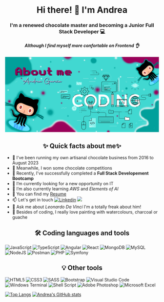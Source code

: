 <div align="center">
  <h1> Hi there! 👋 I'm Andrea </h1>
  <h3> I'm a renewed chocolate master and becoming a Junior Full Stack Developer 💻 </h3>
  <h5> Although I find myself more confortable on Frontend 👌</h5>
</div>
<img src="https://github.com/Andrea-GV/Andrea-GV/blob/main/Banner%20Andreav5.jpg" style="max-width: 100%">

<div >
  <h2 align="center">✨ Quick facts about me✨</h2>
  <ul>
    <li> 🍫 I've been running my own artisanal chocolate business from 2016 to August 2023 </li>
    <li> 🥇 Meanwhile, I won some chocolate competitions </li>
    <li> 📝 Recently, I've successfully completed a <b> Full Stack Developement Bootcamp </b> </li>
    <li> 🔭 I’m currently looking for a new opportunity on IT </li>
    <li> 🌱 I’m also currently learning <i> AWS </i> and <i> Elements of AI </i> </li>
    <li> 📝 You can find my <a href="https://drive.google.com/file/d/1Bg_iOicEe2tGq1NxXChHf86oAkXH3kSr/view" alt="Resume"> Resume </a> </li>
    <li> 📫 Let's get in touch <a target="_blank" href="https://www.linkedin.com/in/andrea-garcia-valverde/" rel="follow"><img     src="https://camo.githubusercontent.com/591c02e8ff595d43e0b35b1b29aed639a7154b959cd8f8c854b9e176d885b094/68747470733a2f2f696d672e736869656c64732e696f2f62616467652f4c696e6b6564496e2d3030373742353f7374796c653d666f722d7468652d6261646765266c6f676f3d6c696e6b6564696e266c6f676f436f6c6f723d7768697465" alt="Linkedin" data-canonical-src="https://img.shields.io/badge/LinkedIn-0077B5?style=for-the-badge&amp;logo=linkedin&amp;logoColor=white" style="width: 10%;"></a> 
      <a target="_blank" href="https://github.com/Andrea-GV" rel="follow"><img src="https://img.shields.io/badge/github-%23121011.svg?style=for-the-badge&logo=github&logoColor=white"></a></li>
    <li> 💬 Ask me about <i> Leonardo Da Vinci </i> I'm a totally freak about him! </li>
    <li> 🎨 Besides of coding, I really love painting with watercolours, charcoal or guache </li>
  </ul>
</div>

<h2 align="center"> 🛠️ Coding languages and tools </h2>

![JavaScript](https://img.shields.io/badge/javascript-%23323330.svg?style=for-the-badge&logo=javascript&logoColor=%23F7DF1E)
![TypeScript](https://img.shields.io/badge/typescript-%23007ACC.svg?style=for-the-badge&logo=typescript&logoColor=white)
![Angular](https://img.shields.io/badge/angular-%23DD0031.svg?style=for-the-badge&logo=angular&logoColor=white)
![React](https://img.shields.io/badge/react-%2320232a.svg?style=for-the-badge&logo=react&logoColor=%2361DAFB)
![MongoDB](https://img.shields.io/badge/MongoDB-%234ea94b.svg?style=for-the-badge&logo=mongodb&logoColor=white)
![MySQL](https://img.shields.io/badge/mysql-4479A1.svg?style=for-the-badge&logo=mysql&logoColor=white) 
![NodeJS](https://img.shields.io/badge/node.js-6DA55F?style=for-the-badge&logo=node.js&logoColor=white)
![Postman](https://img.shields.io/badge/Postman-FF6C37?style=for-the-badge&logo=postman&logoColor=white)
![PHP](https://img.shields.io/badge/php-%23777BB4.svg?style=for-the-badge&logo=php&logoColor=white)
![Symfony](https://img.shields.io/badge/symfony-%23000000.svg?style=for-the-badge&logo=symfony&logoColor=white)

<h2 align="center"> 💡 Other tools </h2>


![HTML5](https://img.shields.io/badge/html5-%23E34F26.svg?style=for-the-badge&logo=html5&logoColor=white)
![CSS3](https://img.shields.io/badge/css3-%231572B6.svg?style=for-the-badge&logo=css3&logoColor=white)
![SASS](https://img.shields.io/badge/SASS-hotpink.svg?style=for-the-badge&logo=SASS&logoColor=white)
![Bootstrap](https://img.shields.io/badge/bootstrap-%238511FA.svg?style=for-the-badge&logo=bootstrap&logoColor=white)
![Visual Studio Code](https://img.shields.io/badge/Visual%20Studio%20Code-0078d7.svg?style=for-the-badge&logo=visual-studio-code&logoColor=white)
![Windows Terminal](https://img.shields.io/badge/Windows%20Terminal-%234D4D4D.svg?style=for-the-badge&logo=windows-terminal&logoColor=white)
![Shell Script](https://img.shields.io/badge/shell_script-%23121011.svg?style=for-the-badge&logo=gnu-bash&logoColor=white)
![Adobe Photoshop](https://img.shields.io/badge/adobe%20photoshop-%2331A8FF.svg?style=for-the-badge&logo=adobe%20photoshop&logoColor=white)
![Microsoft Excel](https://img.shields.io/badge/Microsoft_Excel-217346?style=for-the-badge&logo=microsoft-excel&logoColor=white)

[![Top Langs](https://github-readme-stats.vercel.app/api/top-langs/?username=Andrea-GV&layout=donut&size_weight=0.5&count_weight=0.5&langs_count=8)](https://github.com/Andrea-GV/github-readme-stats)
[![Andrea's GitHub stats](https://github-readme-stats.vercel.app/api?username=Andrea-GV)](https://github.com/Andrea-GV/github-readme-stats&theme=tokyonight&show_icons=true)
